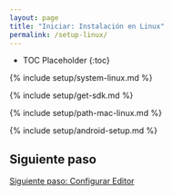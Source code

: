 ```yaml
---
layout: page
title: "Iniciar: Instalación en Linux"
permalink: /setup-linux/
---
```


* TOC Placeholder
{:toc}

{% include setup/system-linux.md %}

{% include setup/get-sdk.md %} 

{% include setup/path-mac-linux.md %}

{% include setup/android-setup.md %}

## Siguiente paso

[Siguiente paso: Configurar Editor](/get-started/editor/)
